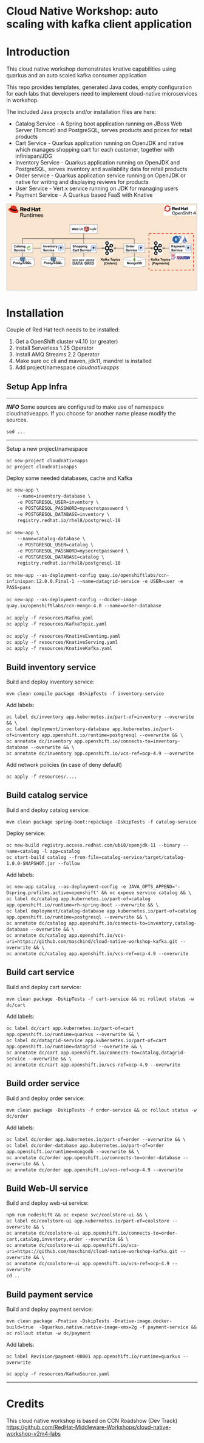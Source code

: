 Cloud Native Workshop: auto scaling with kafka client application
=== 

# Introduction 
This cloud native workshop demonstrates knative capabilities using quarkus and an auto scaled kafka consumer application 

This repo provides templates, generated Java codes, empty configuration for each labs that developers need to implement cloud-native microservices in workshop. 

The included Java projects and/or installation files are here:

* Catalog Service - A Spring boot application running on JBoss Web Server (Tomcat) and PostgreSQL, serves products and prices for retail products
* Cart Service - Quarkus application running on OpenJDK and native which manages shopping cart for each customer, together with infinispan/JDG
* Inventory Service - Quarkus application running on OpenJDK and PostgreSQL, serves inventory and availability data for retail products
* Order service  - Quarkus application service running on OpenJDK or native for writing and displaying reviews for products
* User Service - Vert.x service running on JDK for managing users
* Payment Service  - A Quarkus based FaaS with Knative 

![Target Scenario](/images/lab3-goal.png)

# Installation 
Couple of Red Hat tech needs to be installed: 
1. Get a OpenShift cluster v4.10 (or greater)
2. Install Serverless 1.25 Operator 
3. Install AMQ Streams 2.2 Operator
4. Make sure oc cli and maven, jdk11, mandrel is installed
5. Add project/namespace _cloudnativeapps_

## Setup App Infra

---
**_INFO_** 
Some sources are configured to make use of namespace cloudnativeapps. If you choose for another name please modify the sources. 

```
sed ... 
```

---

Setup a new project/namespace
```
oc new-project cloudnativeapps
oc project cloudnativeapps
```

Deploy some needed databases, cache and Kafka
```
oc new-app \
    --name=inventory-database \
    -e POSTGRESQL_USER=inventory \
    -e POSTGRESQL_PASSWORD=mysecretpassword \
    -e POSTGRESQL_DATABASE=inventory \
    registry.redhat.io/rhel8/postgresql-10

oc new-app \
    --name=catalog-database \
    -e POSTGRESQL_USER=catalog \
    -e POSTGRESQL_PASSWORD=mysecretpassword \
    -e POSTGRESQL_DATABASE=catalog \
    registry.redhat.io/rhel8/postgresql-10

oc new-app --as-deployment-config quay.io/openshiftlabs/ccn-infinispan:12.0.0.Final-1 --name=datagrid-service -e USER=user -e PASS=pass

oc new-app --as-deployment-config --docker-image quay.io/openshiftlabs/ccn-mongo:4.0 --name=order-database

oc apply -f resources/Kafka.yaml
oc apply -f resources/KafkaTopic.yaml

oc apply -f resources/KnativeEventing.yaml 
oc apply -f resources/KnativeServing.yaml
oc apply -f resources/KnativeKafka.yaml 
```

## Build inventory service

Build and deploy inventory service: 

```
mvn clean compile package -DskipTests -f inventory-service
```
Add labels:
```
oc label dc/inventory app.kubernetes.io/part-of=inventory --overwrite && \
oc label deployment/inventory-database app.kubernetes.io/part-of=inventory app.openshift.io/runtime=postgresql --overwrite && \
oc annotate dc/inventory app.openshift.io/connects-to=inventory-database --overwrite && \
oc annotate dc/inventory app.openshift.io/vcs-ref=ocp-4.9 --overwrite
```

Add network policies (in case of deny default)
```
oc apply -f resources/....
```

## Build catalog service

Build and deploy catalog service: 
```
mvn clean package spring-boot:repackage -DskipTests -f catalog-service
```

Deploy service: 

```
oc new-build registry.access.redhat.com/ubi8/openjdk-11 --binary --name=catalog -l app=catalog
oc start-build catalog --from-file=catalog-service/target/catalog-1.0.0-SNAPSHOT.jar --follow
```
Add labels:
```
oc new-app catalog --as-deployment-config -e JAVA_OPTS_APPEND='-Dspring.profiles.active=openshift' && oc expose service catalog && \
oc label dc/catalog app.kubernetes.io/part-of=catalog app.openshift.io/runtime=rh-spring-boot --overwrite && \
oc label deployment/catalog-database app.kubernetes.io/part-of=catalog app.openshift.io/runtime=postgresql --overwrite && \
oc annotate dc/catalog app.openshift.io/connects-to=inventory,catalog-database --overwrite && \
oc annotate dc/catalog app.openshift.io/vcs-uri=https://github.com/maschind/cloud-native-workshop-kafka.git --overwrite && \
oc annotate dc/catalog app.openshift.io/vcs-ref=ocp-4.9 --overwrite
```

## Build cart service

Build and deploy cart service: 

```
mvn clean package -DskipTests -f cart-service && oc rollout status -w dc/cart
```
Add labels:
```
oc label dc/cart app.kubernetes.io/part-of=cart app.openshift.io/runtime=quarkus --overwrite && \
oc label dc/datagrid-service app.kubernetes.io/part-of=cart app.openshift.io/runtime=datagrid --overwrite && \
oc annotate dc/cart app.openshift.io/connects-to=catalog,datagrid-service --overwrite && \
oc annotate dc/cart app.openshift.io/vcs-ref=ocp-4.9 --overwrite
```

## Build order service

Build and deploy order service: 

```
mvn clean package -DskipTests -f order-service && oc rollout status -w dc/order
```
Add labels:
```
oc label dc/order app.kubernetes.io/part-of=order --overwrite && \
oc label dc/order-database app.kubernetes.io/part-of=order app.openshift.io/runtime=mongodb --overwrite && \
oc annotate dc/order app.openshift.io/connects-to=order-database --overwrite && \
oc annotate dc/order app.openshift.io/vcs-ref=ocp-4.9 --overwrite
```


## Build Web-UI service

Build and deploy web-ui service: 

```
npm run nodeshift && oc expose svc/coolstore-ui && \
oc label dc/coolstore-ui app.kubernetes.io/part-of=coolstore --overwrite && \
oc annotate dc/coolstore-ui app.openshift.io/connects-to=order-cart,catalog,inventory,order --overwrite && \
oc annotate dc/coolstore-ui app.openshift.io/vcs-uri=https://github.com/maschind/cloud-native-workshop-kafka.git --overwrite && \
oc annotate dc/coolstore-ui app.openshift.io/vcs-ref=ocp-4.9 --overwrite
cd ..
```

## Build payment service

Build and deploy payment service: 

```
mvn clean package -Pnative -DskipTests -Dnative-image.docker-build=true  -Dquarkus.native.native-image-xmx=2g -f payment-service && oc rollout status -w dc/payment
```
Add labels:
```
oc label Revision/payment-00001 app.openshift.io/runtime=quarkus --overwrite
```

```
oc apply -f resources/KafkaSource.yaml
```


---

# Credits
This cloud native workshop is based on CCN Roadshow (Dev Track) https://github.com/RedHat-Middleware-Workshops/cloud-native-workshop-v2m4-labs


